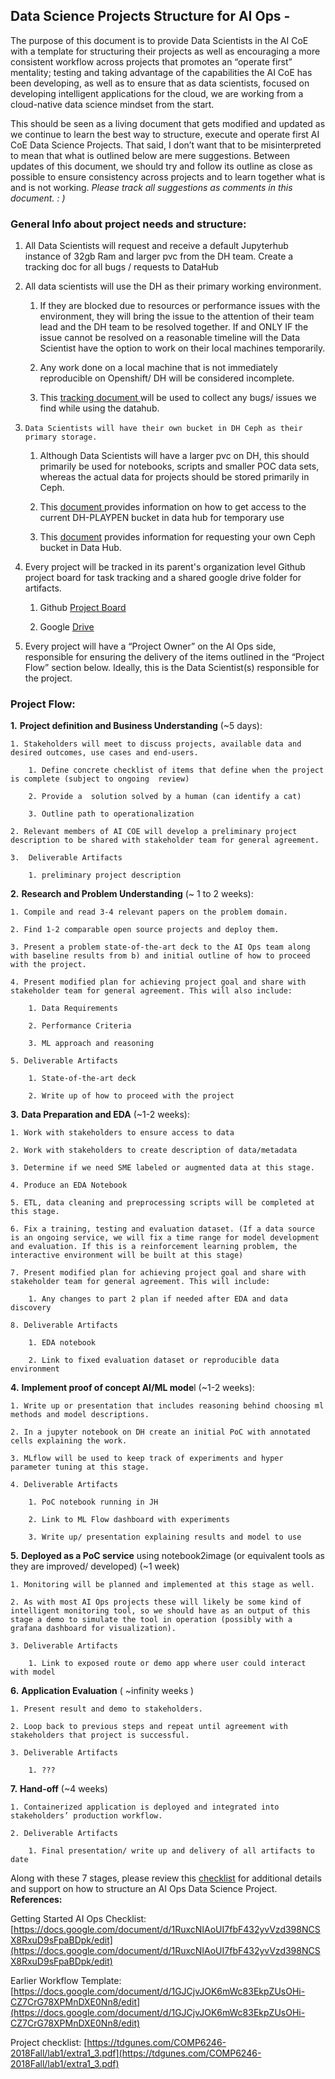 ## Data Science Projects Structure for AI Ops -

The purpose of this document is to provide Data Scientists in the AI CoE with a template for structuring their projects as well as encouraging a more consistent workflow across projects that promotes an “operate first” mentality; testing and taking advantage of the capabilities the AI CoE has been developing, as well as to ensure that as data scientists, focused on developing intelligent applications for the cloud, we are working from a cloud-native data science mindset from the start.   

This should be seen as a living document that gets modified and updated as we continue to learn the best way to structure, execute and operate first AI CoE Data Science Projects. That said, I don’t want that to be misinterpreted to mean that what is outlined below are mere suggestions. Between updates of this document, we should try and follow its outline as close as possible to ensure consistency across projects and to learn together what is and is not working. *Please track all suggestions as comments in this document. : )*

### General Info about project needs and structure:


1. All Data Scientists will request and receive a default Jupyterhub instance of 32gb Ram and larger pvc from the DH team. Create a tracking doc for all bugs / requests to DataHub


2. All data scientists will use the DH as their primary working environment. 

	1. If they are blocked due to resources or performance issues with the environment, they will bring the issue to the attention of their team lead and the DH team to be resolved together. If and ONLY IF the issue cannot be resolved on a reasonable timeline will the Data Scientist have the option to work on their local machines temporarily. 

	2. Any work done on a local machine that is not immediately reproducible on Openshift/ DH will be considered incomplete. 

	3. This  [tracking document ](https://docs.google.com/document/d/1-QX-_OoPIGn-FM-QViVNSyJ-pXBVARPBbAsRvtd1_xU/edit) will be used to collect any bugs/ issues we find while using the datahub. 


3.     Data Scientists will have their own bucket in DH Ceph as their primary storage.

	1. Although Data Scientists will have a larger pvc on DH, this should primarily be used for notebooks, scripts and smaller POC data sets, whereas the actual data for projects should be stored primarily in Ceph. 

	2. This  [document ](https://docs.google.com/document/d/1St3G_I3fZHaxU-GC5lrxD9v4Q009OCbcL7SRUZf_gmU/edit#heading=h.sjyd8okvpwjk) provides information on how to get access to the current DH-PLAYPEN bucket in data hub for temporary use 

	3. This  [document](https://help.datahub.redhat.com/docs/onboarding-to-ceph-s3)  provides information for requesting your own Ceph bucket  in Data Hub.     



4. Every project will be tracked in its parent's organization level Github project board for task tracking and a shared google drive folder for artifacts. 

	1. Github [Project Board](https://github.com/orgs/aicoe-aiops/projects) 

	2. Google [ Drive](https://drive.google.com/drive/folders/17nhASQZUbGISFQswUb-ft3V1dxbD7dtX) 

 
5. Every project will have a “Project Owner” on the AI Ops side, responsible for ensuring the delivery of the items outlined in the “Project Flow” section below. Ideally, this is the Data Scientist(s) responsible for the project.   


 
### Project Flow:


**1.** **Project definition and Business Understanding** (~5  days):

	1. Stakeholders will meet to discuss projects, available data and desired outcomes, use cases and end-users.

		1. Define concrete checklist of items that define when the project is complete (subject to ongoing  review)

		2. Provide a  solution solved by a human (can identify a cat)

		3. Outline path to operationalization

	2. Relevant members of AI COE will develop a preliminary project description to be shared with stakeholder team for general agreement. 

	3.  Deliverable Artifacts

		1. preliminary project description     


**2.** **Research and Problem Understanding** (~ 1 to 2 weeks):

	1. Compile and read 3-4 relevant papers on the problem domain.

	2. Find 1-2 comparable open source projects and deploy them. 

	3. Present a problem state-of-the-art deck to the AI Ops team along with baseline results from b) and initial outline of how to proceed with the project.

	4. Present modified plan for achieving project goal and share with stakeholder team for general agreement. This will also include: 

		1. Data Requirements 

		2. Performance Criteria

		3. ML approach and reasoning

	5. Deliverable Artifacts

		1. State-of-the-art deck

		2. Write up of how to proceed with the project


**3.** **Data Preparation and EDA** (~1-2 weeks): 

	1. Work with stakeholders to ensure access to data

	2. Work with stakeholders to create description of data/metadata

	3. Determine if we need SME labeled or augmented data at this stage.  

	4. Produce an EDA Notebook

	5. ETL, data cleaning and preprocessing scripts will be completed at this stage. 

	6. Fix a training, testing and evaluation dataset. (If a data source is an ongoing service, we will fix a time range for model development and evaluation. If this is a reinforcement learning problem, the interactive environment will be built at this stage) 

	7. Present modified plan for achieving project goal and share with stakeholder team for general agreement. This will include: 

		1. Any changes to part 2 plan if needed after EDA and data discovery

	8. Deliverable Artifacts

		1. EDA notebook

		2. Link to fixed evaluation dataset or reproducible data environment


**4.** **Implement proof of concept AI/ML mode**l (~1-2 weeks):

	1. Write up or presentation that includes reasoning behind choosing ml methods and model descriptions. 

	2. In a jupyter notebook on DH create an initial PoC with annotated cells explaining the work.

	3. MLflow will be used to keep track of experiments and hyper parameter tuning at this stage.  

	4. Deliverable Artifacts

		1. PoC notebook running in JH

		2. Link to ML Flow dashboard with experiments

		3. Write up/ presentation explaining results and model to use  


**5.** **Deployed as a PoC service** using notebook2image (or equivalent tools as they are improved/ developed) (~1 week) 

	1. Monitoring will be planned and implemented at this stage as well.

	2. As with most AI Ops projects these will likely be some kind of intelligent monitoring tool, so we should have as an output of this stage a demo to simulate the tool in operation (possibly with a grafana dashboard for visualization). 

	3. Deliverable Artifacts

		1. Link to exposed route or demo app where user could interact with model


**6.** **Application Evaluation** ( ~infinity weeks ) 

	1. Present result and demo to stakeholders.

	2. Loop back to previous steps and repeat until agreement with stakeholders that project is successful.

	3. Deliverable Artifacts

		1. ???

 
**7.** **Hand-off** (~4 weeks)

	1. Containerized application is deployed and integrated into stakeholders’ production workflow.    

	2. Deliverable Artifacts

		1. Final presentation/ write up and delivery of all artifacts to date 


Along with these 7 stages, please review this  [checklist](https://tdgunes.com/COMP6246-2018Fall/lab1/extra1_3.pdf)  for additional details and support on how to structure an AI Ops  Data Science Project.
**References:**

Getting Started AI Ops Checklist:
 [https://docs.google.com/document/d/1RuxcNIAoUI7fbF432yvVzd398NCSX8RxuD9sFpaBDpk/edit](https://docs.google.com/document/d/1RuxcNIAoUI7fbF432yvVzd398NCSX8RxuD9sFpaBDpk/edit) 

Earlier Workflow Template:
 [https://docs.google.com/document/d/1GJCjvJOK6mWc83EkpZUsOHi-CZ7CrG78XPMnDXE0Nn8/edit](https://docs.google.com/document/d/1GJCjvJOK6mWc83EkpZUsOHi-CZ7CrG78XPMnDXE0Nn8/edit) 

Project checklist:
 [https://tdgunes.com/COMP6246-2018Fall/lab1/extra1_3.pdf](https://tdgunes.com/COMP6246-2018Fall/lab1/extra1_3.pdf) 
